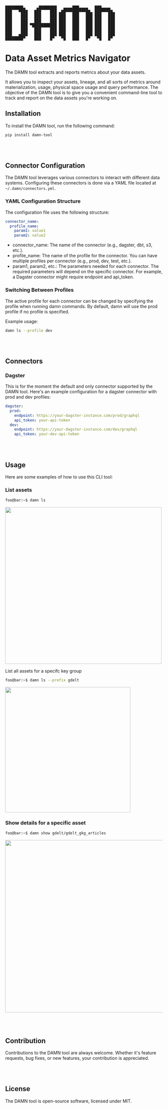     ████████▄     ▄████████   ▄▄▄▄███▄▄▄▄   ███▄▄▄▄   
    ███   ▀███   ███    ███ ▄██▀▀▀███▀▀▀██▄ ███▀▀▀██▄ 
    ███    ███   ███    ███ ███   ███   ███ ███   ███ 
    ███    ███   ███    ███ ███   ███   ███ ███   ███ 
    ███    ███ ▀███████████ ███   ███   ███ ███   ███ 
    ███    ███   ███    ███ ███   ███   ███ ███   ███ 
    ███   ▄███   ███    ███ ███   ███   ███ ███   ███ 
    ████████▀    ███    █▀   ▀█   ███   █▀   ▀█   █▀                                                 

# Data Asset Metrics Navigator
The DAMN tool extracts and reports metrics about your data assets.

It allows you to inspect your assets, lineage, and all sorts of metrics around materialization, usage, physical space usage and query performance. The objective of the DAMN tool is to give you a convenient command-line tool to track and report on the data assets you're working on.

## Installation
To install the DAMN tool, run the following command:

```bash
pip install damn-tool
```

<br/><br/>


## Connector Configuration
The DAMN tool leverages various connectors to interact with different data systems. Configuring these connectors is done via a YAML file located at `~/.damn/connectors.yml`.

### YAML Configuration Structure
The configuration file uses the following structure:

```yaml
connector_name:
  profile_name:
    param1: value1
    param2: value2
```

- connector_name: The name of the connector (e.g., dagster, dbt, s3, etc.).
- profile_name: The name of the profile for the connector. You can have multiple profiles per connector (e.g., prod, dev, test, etc.).
- param1, param2, etc.: The parameters needed for each connector. The required parameters will depend on the specific connector. For example, a Dagster connector might require endpoint and api_token.
### Switching Between Profiles
The active profile for each connector can be changed by specifying the profile when running damn commands. By default, damn will use the prod profile if no profile is specified.

Example usage:

```bash
damn ls --profile dev
```

<br/><br/>


## Connectors
### Dagster
This is for the moment the default and only connector supported by the DAMN tool. Here's an example configuration for a dagster connector with prod and dev profiles:

```yaml
dagster:
  prod:
    endpoint: https://your-dagster-instance.com/prod/graphql
    api_token: your-api-token
  dev:
    endpoint: https://your-dagster-instance.com/dev/graphql
    api_token: your-dev-api-token
```

<br/><br/>


## Usage
Here are some examples of how to use this CLI tool:

### List assets
```bash
foo@bar:~$ damn ls
```

<img src="resources/images/damn_ls.png" width="500px" />

List all assets for a specifc key group
```bash
foo@bar:~$ damn ls --prefix gdelt
```

<img src="resources/images/damn_ls_prefix.png" width="400px" />

### Show details for a specific asset
```bash
foo@bar:~$ damn show gdelt/gdelt_gkg_articles
```

<img src="resources/images/damn_ls_asset.png" width="550px" />

<br/><br/>


## Contribution
Contributions to the DAMN tool are always welcome. Whether it's feature requests, bug fixes, or new features, your contribution is appreciated.

<br/><br/>


## License
The DAMN tool is open-source software, licensed under MIT.